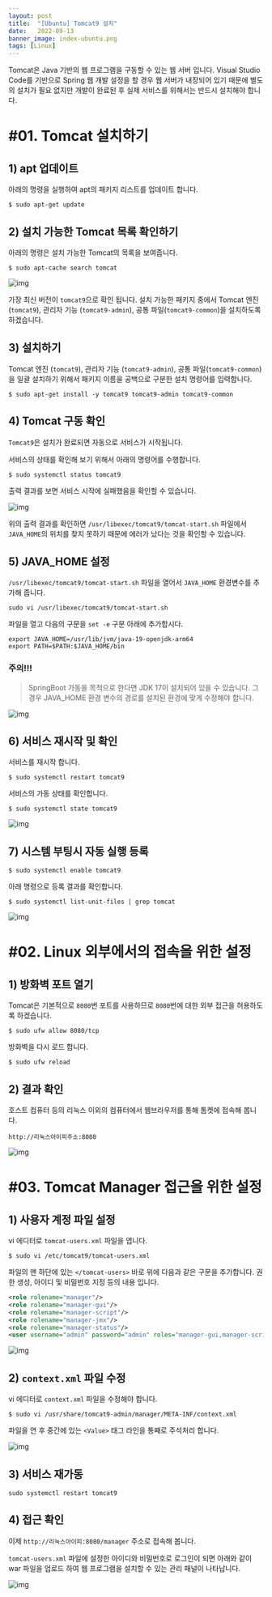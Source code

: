 ```yaml
---
layout: post
title:  "[Ubuntu] Tomcat9 설치"
date:   2022-09-13
banner_image: index-ubuntu.png
tags: [Linux]
---
```


Tomcat은 Java 기반의 웹 프로그램을 구동할 수 있는 웹 서버 입니다. Visual Studio Code를 기반으로 Spring 웹 개발 설정을 할 경우 웹 서버가 내장되어 있기 때문에 별도의 설치가 필요 없지만 개발이 완료된 후 실제 서비스를 위해서는 반드시 설치해야 합니다.

<!--more-->

# #01. Tomcat 설치하기

## 1) apt 업데이트

아래의 명령을 실행하여 apt의 패키지 리스트를 업데이트 합니다.

```shell
$ sudo apt-get update
```

## 2) 설치 가능한 Tomcat 목록 확인하기

아래의 명령은 설치 가능한 Tomcat의 목록을 보여줍니다.

```shell
$ sudo apt-cache search tomcat
```

![img](/images/posts/2022/0913/tomcat1.png)

가장 최신 버전이 `tomcat9`으로 확인 됩니다. 설치 가능한 패키지 중에서 Tomcat 엔진 (`tomcat9`), 관리자 기능 (`tomcat9-admin`), 공통 파일(`tomcat9-common`)을 설치하도록 하겠습니다.

## 3) 설치하기

Tomcat 엔진 (`tomcat9`), 관리자 기능 (`tomcat9-admin`), 공통 파일(`tomcat9-common`)을 일괄 설치하기 위해서 패키지 이름을 공백으로 구분한 설치 명령어를 입력합니다.

```shell
$ sudo apt-get install -y tomcat9 tomcat9-admin tomcat9-common
```

## 4) Tomcat 구동 확인

`Tomcat9`은 설치가 완료되면 자동으로 서비스가 시작됩니다.

서비스의 상태를 확인해 보기 위해서 아래의 명령어를 수행합니다.

```shell
$ sudo systemctl status tomcat9
```

출력 결과를 보면 서비스 시작에 실패했음을 확인할 수 있습니다.

![img](/images/posts/2022/0913/tomcat2.png)

위의 출력 결과를 확인하면 `/usr/libexec/tomcat9/tomcat-start.sh` 파일에서 `JAVA_HOME`의 위치를 찾지 못하기 때문에 에러가 났다는 것을 확인할 수 있습니다.

## 5) JAVA_HOME 설정

`/usr/libexec/tomcat9/tomcat-start.sh` 파일을 열어서 `JAVA_HOME` 환경변수를 추가해 줍니다.

```shell
sudo vi /usr/libexec/tomcat9/tomcat-start.sh
```

파일을 열고 다음의 구문을 `set -e` 구문 아래에 추가합시다.

```shell
export JAVA_HOME=/usr/lib/jvm/java-19-openjdk-arm64
export PATH=$PATH:$JAVA_HOME/bin
```

### 주의!!!

> SpringBoot 가동을 목적으로 한다면 JDK 17이 설치되어 있을 수 있습니다. 그 경우 JAVA_HOME 환경 변수의 경로를 설치된 환경에 맞게 수정해야 합니다.


![img](/images/posts/2022/0913/tomcat3.png)


## 6) 서비스 재시작 및 확인

서비스를 재시작 합니다.

```shell
$ sudo systemctl restart tomcat9
```

서비스의 가동 상태를 확인합니다.

```shell
$ sudo systemctl state tomcat9
```

![img](/images/posts/2022/0913/tomcat4.png)

## 7) 시스템 부팅시 자동 실행 등록

```shell
$ sudo systemctl enable tomcat9
```

아래 명령으로 등록 결과를 확인합니다.

```shell
$ sudo systemctl list-unit-files | grep tomcat
```

![img](/images/posts/2022/0913/tomcat5.png)


# #02. Linux 외부에서의 접속을 위한 설정

## 1) 방화벽 포트 열기

Tomcat은 기본적으로 `8080`번 포트를 사용하므로 `8080`번에 대한 외부 접근을 허용하도록 하겠습니다.

```shell
$ sudo ufw allow 8080/tcp
```

방화벽을 다시 로드 합니다.

```shell
$ sudo ufw reload
```

## 2) 결과 확인

호스트 컴퓨터 등의 리눅스 이외의 컴퓨터에서 웹브라우저를 통해 톰켓에 접속해 봅니다.

```text
http://리눅스아이피주소:8080
```

![img](/images/posts/2022/0913/tomcat6.png)

# #03. Tomcat Manager 접근을 위한 설정

## 1) 사용자 계정 파일 설정

vi 에디터로 `tomcat-users.xml` 파일을 엽니다.

```shell
$ sudo vi /etc/tomcat9/tomcat-users.xml
```

파일의 맨 하단에 있는 `</tomcat-users>` 바로 위에 다음과 같은 구문을 추가합니다. 권한 생성, 아이디 및 비밀번호 지정 등의 내용 입니다.

```xml
<role rolename="manager"/>
<role rolename="manager-gui"/>
<role rolename="manager-script"/>
<role rolename="manager-jmx"/>
<role rolename="manager-status"/>
<user username="admin" password="admin" roles="manager-gui,manager-script,manager-jmx,manager-status" />
```

![img](/images/posts/2022/0913/tomcat7.png)

## 2) `context.xml` 파일 수정

vi 에디터로 `context.xml` 파일을 수정해야 합니다.

```shell
$ sudo vi /usr/share/tomcat9-admin/manager/META-INF/context.xml
```

파일을 연 후 중간에 있는 `<Value>` 태그 라인을 통째로 주석처리 합니다.

![img](/images/posts/2022/0913/tomcat8.png)

## 3) 서비스 재가동

```shell
sudo systemctl restart tomcat9
```

## 4) 접근 확인

이제 `http://리눅스아이피:8080/manager` 주소로 접속해 봅니다.

`tomcat-users.xml` 파일에 설정한 아이디와 비밀번호로 로그인이 되면 아래와 같이 war 파일을 업로드 하여 웹 프로그램을 설치할 수 있는 관리 패널이 나타납니다.

![img](/images/posts/2022/0913/tomcat9.png)